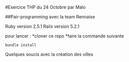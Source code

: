 #Exercice THP du 24 Octobre par Malo

##Pair-programming avec la team Rennaise

Ruby version 2.5.1
Rails version 5.2.1

pour lancer :
*cloner ce repo
*faire la commande suivante
```
bundle install
```

Quelques soucis avec la création des villes

